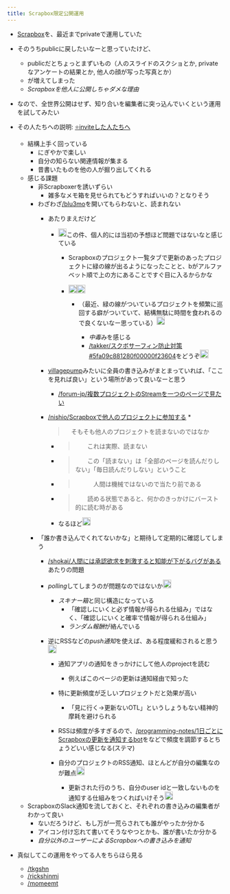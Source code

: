 ```yaml
---
title: Scrapbox限定公開運用
---
```


* [Scrapbox](Scrapbox.md)を、最近までprivateで運用していた

* そのうちpublicに戻したいなーと思っていたけど、
  
  * publicだとちょっとまずいもの（人のスライドのスクショとか, privateなアンケートの結果とか, 他人の顔が写った写真とか）
  * が増えてしまった
  * *Scrapboxを他人に公開しちゃダメな理由*
* なので、全世界公開はせず、知り合いを編集者に突っ込んでいくという運用を試してみたい

* その人たちへの説明: [⭐️inviteした人たちへ](%E2%AD%90%EF%B8%8Finvite%E3%81%97%E3%81%9F%E4%BA%BA%E3%81%9F%E3%81%A1%E3%81%B8.md)
  
  * 結構上手く回っている
    * にぎやかで楽しい
    * 自分の知らない関連情報が集まる
    * 昔書いたものを他の人が掘り出してくれる
  * 感じる課題
    * 非Scrapboxerを誘いずらい
      * 雑多なメモ箱を見せられてもどうすればいいの？となりそう
    * わざわざ[/blu3mo](https://scrapbox.io/blu3mo)を開いてもらわないと、読まれない
      * あたりまえだけど
        * <img src='https://scrapbox.io/api/pages/blu3mo-public/nishio/icon' alt='nishio.icon' height="19.5"/>この件、個人的には当初の予想ほど問題ではないなと感じている
          * Scrapboxのプロジェクト一覧タブで更新のあったプロジェクトに緑の線が出るようになったことと、bがアルファベット順で上の方にあることですぐ目に入るからかな
          * <img src='https://scrapbox.io/api/pages/icons/なるほど/icon' alt='/icons/なるほど.icon' height="19.5"/><img src='https://scrapbox.io/api/pages/blu3mo-public/blu3mo/icon' alt='blu3mo.icon' height="19.5"/>

            * （最近、緑の線がついているプロジェクトを頻繁に巡回する癖がついていて、結構無駄に時間を食われるので良くないなー思っている）<img src='https://scrapbox.io/api/pages/blu3mo-public/blu3mo/icon' alt='blu3mo.icon' height="19.5"/>

              * *中毒*みを感じる
              * [/takker/スクボサーフィン防止対策#5fa09c881280f00000f23604](https://scrapbox.io/takker/スクボサーフィン防止対策#5fa09c881280f00000f23604)をどうぞ<img src='https://scrapbox.io/api/pages/blu3mo-public/takker/icon' alt='takker.icon' height="19.5"/>
      * [villagepump](villagepump.md)みたいに全員の書き込みがまとまっていれば、「ここを見れば良い」という場所があって良いなーと思う
        * [/forum-jp/複数プロジェクトのStreamを一つのページで見たい](https://scrapbox.io/forum-jp/複数プロジェクトのStreamを一つのページで見たい)
      * [/nishio/Scrapboxで他人のプロジェクトに参加する](https://scrapbox.io/nishio/Scrapboxで他人のプロジェクトに参加する)
        * 
           > 
           > 　そもそも他人のプロジェクトを読まないのではなか
        
        * 
           > 
           > 　　これは実際、読まない
        
        * 
           > 
           > 　　この「読まない」は「全部のページを読んだりしない」「毎日読んだりしない」ということ
        
        * 
           > 
           > 　　　人間は機械ではないので当たり前である
        
        * 
           > 
           > 　　読める状態であると、何かのきっかけにバースト的に読む時がある
        
        * なるほど<img src='https://scrapbox.io/api/pages/blu3mo-public/blu3mo/icon' alt='blu3mo.icon' height="19.5"/>
    * 「誰か書き込んでくれてないかな」と期待して定期的に確認してしまう
      * [/shokai/人間には承認欲求を刺激すると知能が下がるバグがある](https://scrapbox.io/shokai/人間には承認欲求を刺激すると知能が下がるバグがある)あたりの問題
      * *polling*してしまうのが問題なのではないか<img src='https://scrapbox.io/api/pages/blu3mo-public/takker/icon' alt='takker.icon' height="19.5"/>

        * *スキナー箱*と同じ構造になっている
          * 「確認しにいくと必ず情報が得られる仕組み」ではなく、「確認しにいくと確率で情報が得られる仕組み」
          * *ランダム報酬*が絡んでいる
      * 逆にRSSなどの*push通知*を使えば、ある程度緩和されると思う<img src='https://scrapbox.io/api/pages/blu3mo-public/takker/icon' alt='takker.icon' height="19.5"/>

        * 通知アプリの通知をきっかけにして他人のprojectを読む
          * 例えばこのページの更新は通知経由で知った
        * 特に更新頻度が乏しいプロジェクトだと効果が高い
          * 「見に行く→更新ないOTL」というしょうもない精神的摩耗を避けられる
        * RSSは頻度が多すぎるので、[/programming-notes/1日ごとにScrapboxの更新を通知するbot](https://scrapbox.io/programming-notes/1日ごとにScrapboxの更新を通知するbot)をなどで頻度を調節するとちょうどいい感じなる(ステマ)
        * 自分のプロジェクトのRSS通知、ほとんどが自分の編集なのが難点<img src='https://scrapbox.io/api/pages/blu3mo-public/blu3mo/icon' alt='blu3mo.icon' height="19.5"/>

          * 更新された行のうち、自分のuser idと一致しないものを通知する仕組みをつくればいけそう<img src='https://scrapbox.io/api/pages/blu3mo-public/takker/icon' alt='takker.icon' height="19.5"/>
  * ScrapboxのSlack通知を流しておくと、それぞれの書き込みの編集者がわかって良い
    * ないだろうけど、もし万が一荒らされても誰がやったか分かる
    * アイコン付け忘れて書いてそうなやつとかも、誰が書いたか分かる
    * *自分以外のユーザーによるScrapboxへの書き込みを通知*
* 真似してこの運用をやってる人をちらほら見る
  
  * [/tkgshn](https://scrapbox.io/tkgshn)
  * [/rickshinmi](https://scrapbox.io/rickshinmi)
  * [/momeemt](https://scrapbox.io/momeemt)
